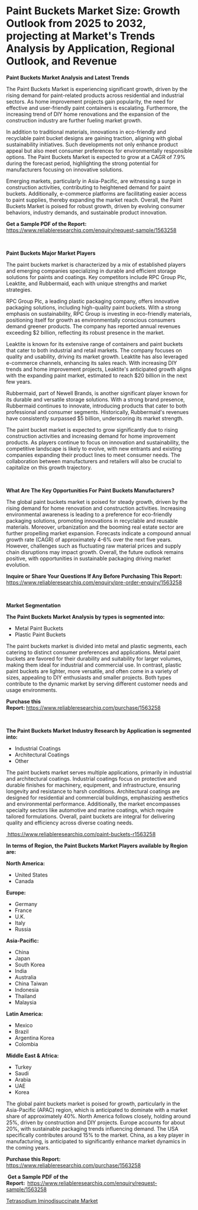 <p><h1>Paint Buckets Market Size: Growth Outlook from 2025 to 2032, projecting at Market's Trends Analysis by Application, Regional Outlook, and Revenue</h1></p><p><strong>Paint Buckets Market Analysis and Latest Trends</strong></p>
<p><p>The Paint Buckets Market is experiencing significant growth, driven by the rising demand for paint-related products across residential and industrial sectors. As home improvement projects gain popularity, the need for effective and user-friendly paint containers is escalating. Furthermore, the increasing trend of DIY home renovations and the expansion of the construction industry are further fueling market growth.</p><p>In addition to traditional materials, innovations in eco-friendly and recyclable paint bucket designs are gaining traction, aligning with global sustainability initiatives. Such developments not only enhance product appeal but also meet consumer preferences for environmentally responsible options. The Paint Buckets Market is expected to grow at a CAGR of 7.9% during the forecast period, highlighting the strong potential for manufacturers focusing on innovative solutions.</p><p>Emerging markets, particularly in Asia-Pacific, are witnessing a surge in construction activities, contributing to heightened demand for paint buckets. Additionally, e-commerce platforms are facilitating easier access to paint supplies, thereby expanding the market reach. Overall, the Paint Buckets Market is poised for robust growth, driven by evolving consumer behaviors, industry demands, and sustainable product innovation.</p></p>
<p><strong>Get a Sample PDF of the Report:&nbsp;</strong> <a href="https://www.reliableresearchiq.com/enquiry/request-sample/1563258?utm_campaign=3180&utm_medium=2&utm_source=Github&utm_content=ia&utm_term=02042025&utm_id=paint-buckets">https://www.reliableresearchiq.com/enquiry/request-sample/1563258</a></p>
<p>&nbsp;</p>
<p><strong>Paint Buckets Major Market Players</strong></p>
<p><p>The paint buckets market is characterized by a mix of established players and emerging companies specializing in durable and efficient storage solutions for paints and coatings. Key competitors include RPC Group Plc, Leaktite, and Rubbermaid, each with unique strengths and market strategies.</p><p>RPC Group Plc, a leading plastic packaging company, offers innovative packaging solutions, including high-quality paint buckets. With a strong emphasis on sustainability, RPC Group is investing in eco-friendly materials, positioning itself for growth as environmentally conscious consumers demand greener products. The company has reported annual revenues exceeding $2 billion, reflecting its robust presence in the market.</p><p>Leaktite is known for its extensive range of containers and paint buckets that cater to both industrial and retail markets. The company focuses on quality and usability, driving its market growth. Leaktite has also leveraged e-commerce channels, enhancing its sales reach. With increasing DIY trends and home improvement projects, Leaktite's anticipated growth aligns with the expanding paint market, estimated to reach $20 billion in the next few years.</p><p>Rubbermaid, part of Newell Brands, is another significant player known for its durable and versatile storage solutions. With a strong brand presence, Rubbermaid continues to innovate, introducing products that cater to both professional and consumer segments. Historically, Rubbermaid's revenues have consistently surpassed $5 billion, underscoring its market strength.</p><p>The paint bucket market is expected to grow significantly due to rising construction activities and increasing demand for home improvement products. As players continue to focus on innovation and sustainability, the competitive landscape is likely to evolve, with new entrants and existing companies expanding their product lines to meet consumer needs. The collaboration between manufacturers and retailers will also be crucial to capitalize on this growth trajectory.</p></p>
<p>&nbsp;</p>
<p><strong>What Are The Key Opportunities For Paint Buckets Manufacturers?</strong></p>
<p><p>The global paint buckets market is poised for steady growth, driven by the rising demand for home renovation and construction activities. Increasing environmental awareness is leading to a preference for eco-friendly packaging solutions, promoting innovations in recyclable and reusable materials. Moreover, urbanization and the booming real estate sector are further propelling market expansion. Forecasts indicate a compound annual growth rate (CAGR) of approximately 4-6% over the next five years. However, challenges such as fluctuating raw material prices and supply chain disruptions may impact growth. Overall, the future outlook remains positive, with opportunities in sustainable packaging driving market evolution.</p></p>
<p><strong>Inquire or Share Your Questions If Any Before Purchasing This Report:</strong> <a href="https://www.reliableresearchiq.com/enquiry/pre-order-enquiry/1563258?utm_campaign=3180&utm_medium=2&utm_source=Github&utm_content=ia&utm_term=02042025&utm_id=paint-buckets">https://www.reliableresearchiq.com/enquiry/pre-order-enquiry/1563258</a></p>
<p>&nbsp;</p>
<p><strong>Market Segmentation</strong></p>
<p><strong>The Paint Buckets Market Analysis by types is segmented into:</strong></p>
<p><ul><li>Metal Paint Buckets</li><li>Plastic Paint Buckets</li></ul></p>
<p><p>The paint buckets market is divided into metal and plastic segments, each catering to distinct consumer preferences and applications. Metal paint buckets are favored for their durability and suitability for larger volumes, making them ideal for industrial and commercial use. In contrast, plastic paint buckets are lighter, more versatile, and often come in a variety of sizes, appealing to DIY enthusiasts and smaller projects. Both types contribute to the dynamic market by serving different customer needs and usage environments.</p></p>
<p><strong>Purchase this Report:&nbsp;</strong><a href="https://www.reliableresearchiq.com/purchase/1563258?utm_campaign=3180&utm_medium=2&utm_source=Github&utm_content=ia&utm_term=02042025&utm_id=paint-buckets">https://www.reliableresearchiq.com/purchase/1563258</a></p>
<p>&nbsp;</p>
<p><strong>The Paint Buckets Market Industry Research by Application is segmented into:</strong></p>
<p><ul><li>Industrial Coatings</li><li>Architectural Coatings</li><li>Other</li></ul></p>
<p><p>The paint buckets market serves multiple applications, primarily in industrial and architectural coatings. Industrial coatings focus on protective and durable finishes for machinery, equipment, and infrastructure, ensuring longevity and resistance to harsh conditions. Architectural coatings are designed for residential and commercial buildings, emphasizing aesthetics and environmental performance. Additionally, the market encompasses specialty sectors like automotive and marine coatings, which require tailored formulations. Overall, paint buckets are integral for delivering quality and efficiency across diverse coating needs.</p></p>
<p><a href="https://www.reliableresearchiq.com/paint-buckets-r1563258?utm_campaign=3180&utm_medium=2&utm_source=Github&utm_content=ia&utm_term=02042025&utm_id=paint-buckets">&nbsp;https://www.reliableresearchiq.com/paint-buckets-r1563258</a></p>
<p><strong>In terms of Region, the Paint Buckets Market Players available by Region are:</strong></p>
<p>
    <p> <strong> North America: </strong>
        <ul>
            <li>United States</li>
            <li>Canada</li>
        </ul>
        </p> 
    <p> <strong> Europe: </strong>
        <ul>
            <li>Germany</li>
            <li>France</li>
            <li>U.K.</li>
            <li>Italy</li>
            <li>Russia</li>
        </ul>
        </p> 
    <p> <strong> Asia-Pacific: </strong>
        <ul>
            <li>China</li>
            <li>Japan</li>
            <li>South Korea</li>
            <li>India</li>
            <li>Australia</li>
            <li>China Taiwan</li>
            <li>Indonesia</li>
            <li>Thailand</li>
            <li>Malaysia</li>
        </ul>
        </p> 
    <p> <strong> Latin America: </strong>
        <ul>
            <li>Mexico</li>
            <li>Brazil</li>
            <li>Argentina Korea</li>
            <li>Colombia</li>
        </ul>
        </p> 
    <p> <strong> Middle East & Africa: </strong>
        <ul>
            <li>Turkey</li>
            <li>Saudi</li>
            <li>Arabia</li>
            <li>UAE</li>
            <li>Korea</li>
        </ul>
    </p>
    </p>
<p><p>The global paint buckets market is poised for growth, particularly in the Asia-Pacific (APAC) region, which is anticipated to dominate with a market share of approximately 40%. North America follows closely, holding around 25%, driven by construction and DIY projects. Europe accounts for about 20%, with sustainable packaging trends influencing demand. The USA specifically contributes around 15% to the market. China, as a key player in manufacturing, is anticipated to significantly enhance market dynamics in the coming years.</p></p>
<p><strong>Purchase this Report: </strong><a href="https://www.reliableresearchiq.com/purchase/1563258?utm_campaign=3180&utm_medium=2&utm_source=Github&utm_content=ia&utm_term=02042025&utm_id=paint-buckets">https://www.reliableresearchiq.com/purchase/1563258</a></p>
<p>&nbsp;<strong>Get a Sample PDF of the Report:&nbsp;&nbsp;</strong><a href="https://www.reliableresearchiq.com/enquiry/request-sample/1563258?utm_campaign=3180&utm_medium=2&utm_source=Github&utm_content=ia&utm_term=02042025&utm_id=paint-buckets">https://www.reliableresearchiq.com/enquiry/request-sample/1563258</a></p>
<p><strong></strong></p>
<p><p><a href="https://github.com/huelarnzeba29/Market-Research-Report-List-1/blob/main/tetrasodium-iminodisuccinate-market.md?utm_campaign=3180&utm_medium=2&utm_source=Github&utm_content=ia&utm_term=02042025&utm_id=paint-buckets">Tetrasodium Iminodisuccinate Market</a></p></p>
